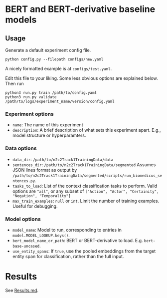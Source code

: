 # BERT and BERT-derivative baseline models

## Usage

Generate a default experiment config file.
```
python config.py --filepath configs/new.yaml
```
A nicely formatted example is at `configs/test.yaml`.

Edit this file to your liking. Some less obvious options are explained below.
Then run

```
python3 run.py train /path/to/config.yaml
python3 run.py validate /path/to/logs/experiment_name/version/config.yaml
```


### Experiment options
* `name`: The name of this experiment
* `description`: A brief description of what sets this experiment apart. E.g., model structure or hyperparamters.

### Data options
* `data_dir`: `/path/to/n2c2Track1TrainingData/data`
* `sentences_dir`: `/path/to/n2c2Track1TrainingData/segmented` Assumes JSON lines format as output by `/path/to/n2c2Track1TrainingData/segmented/scripts/run_biomedicus_sentences.py`.
* `tasks_to_load`: List of the context classification tasks to perform. Valid options are `"all"`, or any subset of `["Action", "Actor", "Certainity", "Negation", "Temporality"]`
* `max_train_examples`: `null` or `int`. Limit the number of training examples. Useful for debugging.

### Model options
* `model_name`: Model to run, corresponding to entries in `model.MODEL_LOOKUP.keys()`.
* `bert_model_name_or_path`: BERT or BERT-derivative to load. E.g. `bert-base-uncased`.
* `use_entity_spans`: If `true`, use the pooled embeddings from the target entity span for classification, rather than the full input.


# Results

See [Results.md](https://github.com/jvasilakes/n2c2-track1/blob/master/context/bert_baselines/Results.md).
